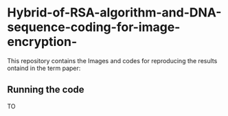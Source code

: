 # Hybrid-of-RSA-algorithm-and-DNA-sequence-coding-for-image-encryption-

This repository contains the Images and codes for reproducing the results ontaind in the term paper:

## Running the code 

TO


